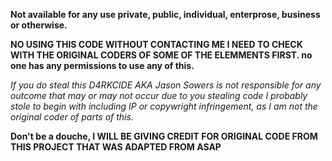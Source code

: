 
**Not available for any use private, public, individual, enterprose, business or otherwise.**

**NO USING THIS CODE WITHOUT CONTACTING ME I NEED TO CHECK WITH THE ORIGINAL CODERS OF SOME OF THE ELEMMENTS FIRST. no one has any permissions to use any of this.**


*If you do steal this D4RKCIDE AKA Jason Sowers is not responsible for any outcome that may or may not occur due to you stealing code*
*I probably stole to begin with including IP or copywright infringement, as I am not the original coder of parts of this.* 


**Don't be a douche, I WILL BE GIVING CREDIT FOR ORIGINAL CODE FROM THIS PROJECT THAT WAS ADAPTED FROM ASAP**
